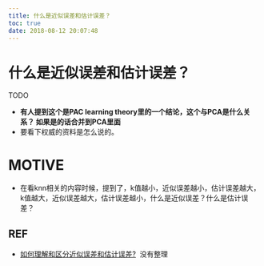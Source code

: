 ```yaml
---
title: 什么是近似误差和估计误差？
toc: true
date: 2018-08-12 20:07:48
---
```

# 什么是近似误差和估计误差？



TODO


* **有人提到这个是PAC learning theory里的一个结论，这个与PCA是什么关系？ 如果是的话合并到PCA里面**
* 要看下权威的资料是怎么说的。




# MOTIVE



* 在看knn相关的内容时候，提到了，k值越小，近似误差越小，估计误差越大，k值越大，近似误差越大，估计误差越小，什么是近似误差？什么是估计误差？






## REF


- [如何理解和区分近似误差和估计误差?](https://www.zhihu.com/question/60793482)  没有整理
